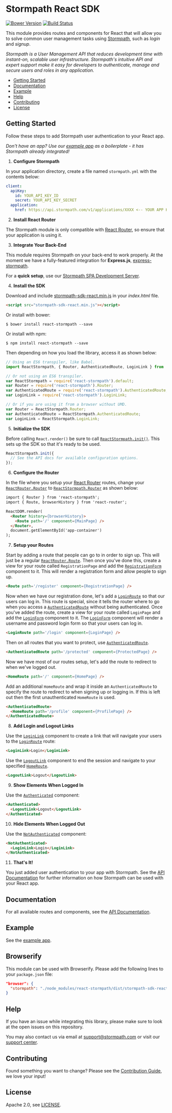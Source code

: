 # Stormpath React SDK

[![Bower Version](https://img.shields.io/bower/v/react-stormpath.svg?style=flat)](https://bower.io)
[![Build Status](https://img.shields.io/travis/stormpath/stormpath-sdk-react.svg?style=flat)](https://travis-ci.org/stormpath/stormpath-sdk-react)

This module provides routes and components for React that will allow you to solve common user management tasks using [Stormpath](https://stormpath.com/), such as *login* and *signup*.

*Stormpath is a User Management API that reduces development time with instant-on, scalable user infrastructure. Stormpath's intuitive API and expert support make it easy for developers to authenticate, manage and secure users and roles in any application.*

* [Getting Started](#getting-started)
* [Documentation](#documentation)
* [Example](#example)
* [Help](#help)
* [Contributing](#contributing)
* [License](#license)

## Getting Started

Follow these steps to add Stormpath user authentication to your React app.

*Don't have an app? Use our [example app][] as a boilerplate - it has
Stormpath already integrated!*

1. **Configure Stormpath**

  In your application directory, create a file named `stormpath.yml` with the contents below:

  ```yaml
  client:
    apiKey:
      id: YOUR_API_KEY_ID
      secret: YOUR_API_KEY_SECRET
    application:
      href: https://api.stormpath.com/v1/applications/XXXX <-- YOUR APP HREF
```

2. **Install React Router**

  The Stormpath module is only compatible with [React Router][], so ensure that your application is using it.
  
3. **Integrate Your Back-End**

  This module requires Stormpath on your back-end to work properly. At the moment we
  have a fully-featured integration for **Express.js**, [express-stormpath][].

  For a **quick setup**, use our [Stormpath SPA Development Server][].

4. **Install the SDK**

  Download and include [stormpath-sdk-react.min.js][] in your *index.html* file.
  
  ```html
  <script src="stormpath-sdk-react.min.js"></script>
  ```

  Or install with bower:
  
  ```term
  $ bower install react-stormpath --save
  ```
  
  Or install with npm:
  
  ```term
  $ npm install react-stormpath --save
  ```
  
  Then depending on how you load the library, access it as shown below:

  ```javascript
  // Using an ES6 transpiler, like Babel.
  import ReactStormpath, { Router, AuthenticatedRoute, LoginLink } from 'react-stormpath';

  // Or not using an ES6 transpiler.
  var ReactStormpath = require('react-stormpath').default;
  var Router = require('react-stormpath').Router;
  var AuthenticatedRoute = require('react-stormpath').AuthenticatedRoute;
  var LoginLink = require('react-stormpath').LoginLink;
  
  // Or if you are using it from a browser without UMD.
  var Router = ReactStormpath.Router;
  var AuthenticatedRoute = ReactStormpath.AuthenticatedRoute;
  var LoginLink = ReactStormpath.LoginLink;
  ```

5. **Initialize the SDK**

  Before calling `React.render()` be sure to call [`ReactStormpath.init()`][].  This sets up the SDK so that it's ready to be used.
  
  ```javascript
  ReactStormpath.init({
    // See the API docs for available configuration options.
  });
  ```

6. **Configure the Router**

  In the file where you setup your [React Router][] routes, change your [`ReactRouter.Router`][] to [`ReactStormpath.Router`][] as shown below:
  
  ```html
  import { Router } from 'react-stormpath';
  import { Route, browserHistory } from 'react-router';
  
  ReactDOM.render(
    <Router history={browserHistory}>
      <Route path='/' component={MainPage} />
    </Router>,
    document.getElementById('app-container')
  );
  ```

7. **Setup your Routes**

  Start by adding a route that people can go to in order to sign up. This will just be a regular [`ReactRouter.Route`][]. Then once you've done this, create a view for your route called `RegistrationPage` and add the [`RegistrationForm`][] component to it. This will render a registration form and allow people to sign up.
  
  ```html
  <Route path='/register' component={RegistrationPage} />
  ```

  Now when we have our registration done, let's add a [`LoginRoute`][] so that our users can log in. This route is special, since it tells the router where to go when you access a [`AuthenticatedRoute`][] without being authenticated. Once you've added the route, create a view for your route called `LoginPage` and add the [`LoginForm`][] component to it. The [`LoginForm`][] component will render a username and password login form so that your users can log in.
  
  ```html
  <LoginRoute path='/login' component={LoginPage} />
  ```

  Then on all routes that you want to protect, use [`AuthenticatedRoute`][].

  ```html
  <AuthenticatedRoute path='/protected' component={ProtectedPage} />
  ```

  Now we have most of our routes setup, let's add the route to redirect to when we've logged out.

  ```html
  <HomeRoute path='/' component={HomePage} />
  ```

  Add an additional `HomeRoute` and wrap it inside an `AuthenticatedRoute` to specify the route to redirect to when signing up or logging in. If this is left out then the first unauthenticated `HomeRoute` is used.

  ```html
  <AuthenticatedRoute>
    <HomeRoute path='/profile' component={ProfilePage} />
  </AuthenticatedRoute>
  ```

8. **Add Login and Logout Links**

  Use the [`LoginLink`][] component to create a link that will navigate your users to the [`LoginRoute`][] route:

  ```html
  <LoginLink>Login</LoginLink>
  ```
  
  Use the [`LogoutLink`][] component to end the session and navigate to your specified [`HomeRoute`][].

  ```html
  <LogoutLink>Logout</LogoutLink>
  ```

9. **Show Elements When Logged In**

  Use the [`Authenticated`][] component:

  ```html
  <Authenticated>
    <LogoutLink>Logout</LogoutLink>
  </Authenticated>
  ```

10. **Hide Elements When Logged Out**

  Use the [`NotAuthenticated`][] component:

  ```html
  <NotAuthenticated>
    <LoginLink>Login</LoginLink>
  </NotAuthenticated>
  ```

11. **That's It!**

  You just added user authentication to your app with Stormpath. See the [API Documentation][] for further information on how Stormpath can be used with your React app.

## Documentation

For all available routes and components, see the [API Documentation][].

## Example

See the [example app][].

## Browserify

This module can be used with Browserify.  Please add the following lines to your
`package.json` file:

```json
"browser": {
  "stormpath": "./node_modules/react-stormpath/dist/stormpath-sdk-react.min.js"
}
```

## Help

If you have an issue while integrating this library, please make sure to look
at the open issues on this repository.

You may also contact us via email at support@stormpath.com or visit our [support center][].

## Contributing

Found something you want to change? Please see the [Contribution Guide](CONTRIBUTING.md),
we love your input!

## License

Apache 2.0, see [LICENSE](LICENSE).

[`Authenticated`]: https://github.com/stormpath/stormpath-sdk-react/blob/master/docs/api.md#authenticated
[`AuthenticatedRoute`]: https://github.com/stormpath/stormpath-sdk-react/blob/master/docs/api.md#authenticatedroute
[`LoginForm`]: https://github.com/stormpath/stormpath-sdk-react/blob/master/docs/api.md#loginform
[`LoginLink`]: https://github.com/stormpath/stormpath-sdk-react/blob/master/docs/api.md#loginlink
[`LoginRoute`]: https://github.com/stormpath/stormpath-sdk-react/blob/master/docs/api.md#loginroute
[`LogoutLink`]: https://github.com/stormpath/stormpath-sdk-react/blob/master/docs/api.md#logoutlink
[`HomeRoute`]: https://github.com/stormpath/stormpath-sdk-react/blob/master/docs/api.md#homeroute
[`NotAuthenticated`]: https://github.com/stormpath/stormpath-sdk-react/blob/master/docs/api.md#notauthenticated
[`ReactRouter.Route`]: https://github.com/rackt/react-router/blob/master/docs/API.md#route
[`ReactRouter.Router`]: https://github.com/rackt/react-router/blob/master/docs/API.md#router
[`ReactStormpath.init()`]: https://github.com/stormpath/stormpath-sdk-react/blob/master/docs/api.md#initialization
[`ReactStormpath.Router`]: https://github.com/stormpath/stormpath-sdk-react/blob/master/docs/api.md#router
[`RegistrationForm`]: https://github.com/stormpath/stormpath-sdk-react/blob/master/docs/api.md#registrationform
[API Documentation]: https://github.com/stormpath/stormpath-sdk-react/blob/master/docs/api.md
[example app]: https://github.com/stormpath/stormpath-express-react-example
[express-stormpath]: https://github.com/stormpath/express-stormpath
[React Router]: https://github.com/rackt/react-router
[Stormpath SPA Development Server]: https://github.com/stormpath/stormpath-spa-dev-server
[stormpath-sdk-react.min.js]: https://raw.githubusercontent.com/stormpath/stormpath-sdk-react/master/dist/stormpath-sdk-react.min.js
[support center]: https://support.stormpath.com
